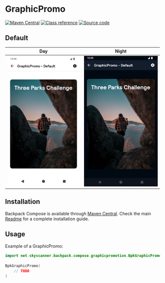 # GraphicPromo

[![Maven Central](https://img.shields.io/maven-central/v/net.skyscanner.backpack/backpack-compose)](https://search.maven.org/artifact/net.skyscanner.backpack/backpack-compose)
[![Class reference](https://img.shields.io/badge/Class%20reference-Android-blue)](https://backpack.github.io/android/backpack-compose/net.skyscanner.backpack.compose.graphicpromotion)
[![Source code](https://img.shields.io/badge/Source%20code-GitHub-lightgrey)](https://github.com/Skyscanner/backpack-android/tree/main/backpack-compose/src/main/kotlin/net/skyscanner/backpack/compose/graphicpromotion)

## Default

| Day | Night |
| --- | --- |
| <img src="https://raw.githubusercontent.com/Skyscanner/backpack-android/main/docs/compose/GraphicPromo/screenshots/default.png" alt="GraphicPromo component" width="375" /> | <img src="https://raw.githubusercontent.com/Skyscanner/backpack-android/main/docs/compose/GraphicPromo/screenshots/default_dm.png" alt="GraphicPromo component - dark mode" width="375" /> |

## Installation

Backpack Compose is available through [Maven Central](https://search.maven.org/artifact/net.skyscanner.backpack/backpack-compose). Check the main [Readme](https://github.com/skyscanner/backpack-android#installation) for a complete installation guide.

## Usage

Example of a GraphicPromo:

```Kotlin
import net.skyscanner.backpack.compose.graphicpromotion.BpkGraphicPromo

BpkGraphicPromo(
    // TODO
)
```
